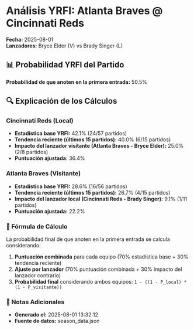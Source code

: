 # Análisis YRFI: Atlanta Braves @ Cincinnati Reds

**Fecha:** 2025-08-01  
**Lanzadores:** Bryce Elder (V) vs Brady Singer (L)

## 📊 Probabilidad YRFI del Partido

**Probabilidad de que anoten en la primera entrada:** 50.5%

## 🔍 Explicación de los Cálculos

### Cincinnati Reds (Local)
- **Estadística base YRFI:** 42.1% (24/57 partidos)
- **Tendencia reciente (últimos 15 partidos):** 40.0% (6/15 partidos)
- **Impacto del lanzador visitante (Atlanta Braves - Bryce Elder):** 25.0% (2/8 partidos)
- **Puntuación ajustada:** 36.4%

### Atlanta Braves (Visitante)
- **Estadística base YRFI:** 28.6% (16/56 partidos)
- **Tendencia reciente (últimos 15 partidos):** 26.7% (4/15 partidos)
- **Impacto del lanzador local (Cincinnati Reds - Brady Singer):** 9.1% (1/11 partidos)
- **Puntuación ajustada:** 22.2%

### 📝 Fórmula de Cálculo

La probabilidad final de que anoten en la primera entrada se calcula considerando:
1. **Puntuación combinada** para cada equipo (70% estadística base + 30% tendencia reciente)
2. **Ajuste por lanzador** (70% puntuación combinada + 30% impacto del lanzador contrario)
3. **Probabilidad final** considerando ambos equipos: `1 - ((1 - P_local) * (1 - P_visitante))`

### 📌 Notas Adicionales

- **Generado el:** 2025-08-01 13:32:12
- **Fuente de datos:** season_data.json
